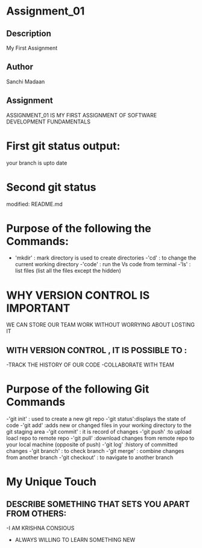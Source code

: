 # Assignment_01
## Description 
My First Assignment
## Author 
Sanchi Madaan
## Assignment
ASSIGNMENT_01 IS MY FIRST ASSIGNMENT OF SOFTWARE DEVELOPMENT FUNDAMENTALS
# First git status output:
your branch is upto date 
# Second git status
modified: README.md
# Purpose of the following the Commands:
- 'mkdir' : mark directory is used to create directories
-'cd' : to change the current working directory
-'code' : run the Vs code from terminal
-'ls' : list files (list all the files except the hidden)
# WHY VERSION CONTROL IS IMPORTANT
WE CAN STORE OUR TEAM WORK WITHOUT WORRYING ABOUT LOSTING IT 
## WITH VERSION CONTROL , IT IS POSSIBLE TO : 
-TRACK THE HISTORY OF OUR CODE 
-COLLABORATE WITH TEAM
# Purpose of the following Git Commands
-'git init' : used to create a new git repo
-'git status':displays the state of code
-'git add' :adds new or changed files in your working directory to the git staging area
-'git commit' : it is record of changes
-'git push' :to upload loacl repo to remote repo
-'git pull' :download changes from remote repo to your local machine (opposite of push)
-'git log' :history of committed changes
-'git branch' : to check branch
-'git merge' : combine changes from another branch
-'git checkout' : to navigate to another branch
# My Unique Touch 
## DESCRIBE SOMETHING THAT SETS YOU APART FROM OTHERS:
-I AM KRISHNA CONSIOUS
- ALWAYS WILLING TO LEARN SOMETHING NEW 
